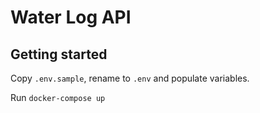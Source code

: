 # Water Log API

## Getting started 

Copy `.env.sample`, rename to `.env` and populate variables.

Run `docker-compose up`

